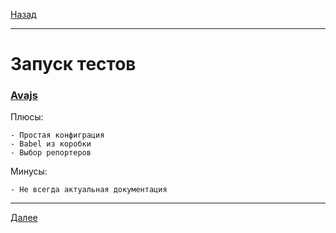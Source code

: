 [Назад](/e2e-stack/slides/2-1.md)

---

# Запуск тестов

### [Avajs](https://github.com/avajs/ava)

Плюсы:

    - Простая конфиграция
    - Babel из коробки
    - Выбор репортеров

Минусы:

    - Не всегда актуальная документация

---

[Далее](/e2e-stack/slides/4.md)
